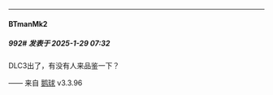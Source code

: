 ﻿
*****

####  BTmanMk2  
##### 992#       发表于 2025-1-29 07:32

DLC3出了，有没有人来品鉴一下？

—— 来自 [鹅球](https://www.pgyer.com/GcUxKd4w) v3.3.96

